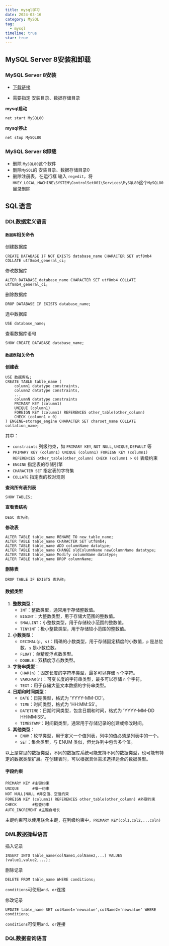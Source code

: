 ```yaml
---
title: mysql学习
date: 2024-03-16
category: MySQL
tag:
  - mysql
timeline: true
star: true
---
```

## MySQL Server 8安装和卸载

### MySQL Server 8安装

- [下载链接](https://flowus.cn/shenjian/share/0e4b0f73-080f-4e72-95ae-8d978a49ac6c?code=AEM6VL)

- 需要指定  安装目录、数据存储目录

**mysql启动**

```bash
net start MySQL80
```

**mysql停止**

```bash
net stop MySQL80
```

### MySQL Server 8卸载

- 删除 `MySQL80`这个软件
- 删除`MySQL`的 安装目录、数据存储目录0
- 删除注册表，在运行框 输入 `regedit`，将 `HKEY_LOCAL_MACHINE\SYSTEM\ControlSet001\Services\MySQL80`这个`MySQL80`目录删除

## SQL语言

### DDL数据定义语言

#### **`数据库`相关命令**

创建数据库

```mysql
CREATE DATABASE IF NOT EXISTS database_name CHARACTER SET utf8mb4 COLLATE utf8mb4_general_ci;
```

修改数据库

```mysql
ALTER DATABASE database_name CHARACTER SET utf8mb4 COLLATE utf8mb4_general_ci;
```

删除数据库

```mysql
DROP DATABASE IF EXISTS database_name;
```

选中数据库

```mysql
USE database_name;
```

查看数据库语句

```mysql
SHOW CREATE DATABASE database_name;
```



#### **`数据表`相关命令**

**创建表**

```mysql
USE 数据库名;
CREATE TABLE table_name (
    column1 datatype constraints,
    column2 datatype constraints,
    ...
    columnN datatype constraints
    PRIMARY KEY (column1)
    UNIQUE (column1)
    FOREIGN KEY (column1) REFERENCES other_table(other_column)
    CHECK (column1 > 0)
) ENGINE=storage_engine CHARACTER SET charset_name COLLATE collation_name;
```

其中：

- `constraints` 列级约束，如 `PRIMARY KEY`, `NOT NULL`, `UNIQUE`, `DEFAULT` 等
- `PRIMARY KEY (column1)
  UNIQUE (column1)
  FOREIGN KEY (column1) REFERENCES other_table(other_column)
  CHECK (column1 > 0)`
  表级约束
- `ENGINE` 指定表的存储引擎
- `CHARACTER SET` 指定表的字符集
- `COLLATE` 指定表的校对规则

**查询所有表列表**

```mysql
SHOW TABLES;
```

**查看表结构**

```mysql
DESC 表名称;
```

**修改表**

```mysql
ALTER TABLE table_name RENAME TO new_table_name;
ALTER TABLE table_name CHARACTER SET utf8mb4;
ALTER TABLE table_name ADD columnName datatype;
ALTER TABLE table_name CHANGE oldColumnName newColumnName datatype;
ALTER TABLE table_name Modify columnName datatype;
ALTER TABLE table_name DROP columnName;
```

**删除表**

```mysql
DROP TABLE IF EXISTS 表名称;
```

#### 数据类型

1. **整数类型**：
    - `INT`：整数类型，通常用于存储整数值。
    - `BIGINT`：大整数类型，用于存储大范围的整数值。
    - `SMALLINT`：小整数类型，用于存储较小范围的整数值。
    - `TINYINT`：极小整数类型，用于存储较小范围的整数值。
2. **小数类型**：
    - `DECIMAL(p, s)`：精确的小数类型，用于存储固定精度的小数值，`p` 是总位数，`s` 是小数位数。
    - `FLOAT`：单精度浮点数类型。
    - `DOUBLE`：双精度浮点数类型。
3. **字符串类型**：
    - `CHAR(n)`：固定长度的字符串类型，最多可以存储 `n` 个字符。
    - `VARCHAR(n)`：可变长度的字符串类型，最多可以存储 `n` 个字符。
    - `TEXT`：用于存储大量文本数据的字符串类型。
4. **日期和时间类型**：
    - `DATE`：日期类型，格式为 'YYYY-MM-DD'。
    - `TIME`：时间类型，格式为 'HH:MM:SS'。
    - `DATETIME`：日期时间类型，包含日期和时间，格式为 'YYYY-MM-DD HH:MM:SS'。
    - `TIMESTAMP`：时间戳类型，通常用于存储记录的创建或修改时间。
5. **其他类型**：
    - `ENUM`：枚举类型，用于定义一个值列表，列中的值必须是列表中的一个。
    - `SET`：集合类型，与 ENUM 类似，但允许列中包含多个值。

以上是常见的数据类型，不同的数据库系统可能支持不同的数据类型，也可能有特定的数据类型扩展。在创建表时，可以根据具体需求选择适合的数据类型。

#### 字段约束

```mysql
PRIMARY KEY #主键约束
UNIQUE      #唯一约束
NOT NULL|NULL #非空值、空值约束
FOREIGN KEY (column1) REFERENCES other_table(other_column) #外键约束
CHECK       #检查约束
AUTO_INCREMENT #主键自增长
```

主键约束可以使用联合主键，在列级约束中，`PRIMARY KEY(col1,col2,...coln)`

### DML数据操纵语言

插入记录

```mysql
INSERT INTO table_name(colName1,colName2,...) VALUES (value1,value2,...);
```

删除记录

```mysql
DELETE FROM table_name WHERE conditions;
```

`conditions`可使用`and`、`or`连接

修改记录

```mysql
UPDATE table_name SET colName1='newvalue',colName2='newvalue' WHERE conditions; 
```

`conditions`可使用`and`、`or`连接

### DQL数据查询语言

